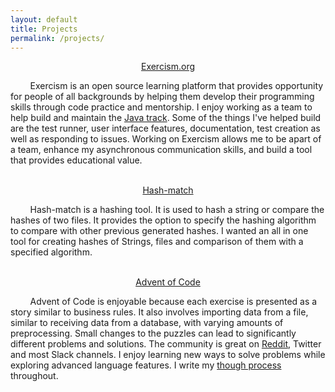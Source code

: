 ```yaml
---
layout: default
title: Projects
permalink: /projects/
---
```

<p align="center"><a href="https://exercism.org/">Exercism.org</a></p>

&nbsp;&nbsp;&nbsp;&nbsp;&nbsp;&nbsp;&nbsp;&nbsp;Exercism is an open source learning platform that provides 
opportunity for people of all backgrounds by helping them develop their programming skills through code practice 
and mentorship. I enjoy working as a team to help build and maintain the 
[Java track](https://exercism.org/profiles/ericbalawejder). Some of the things I've helped build are the test runner, user interface features, documentation, 
test creation as well as responding to issues. Working on Exercism allows me to be apart of a team, enhance my 
asynchronous communication skills, and build a tool that provides educational value.
<br>
<br>
<p align="center"><a href="https://github.com/ericbalawejder/hash-match">Hash-match</a></p>

&nbsp;&nbsp;&nbsp;&nbsp;&nbsp;&nbsp;&nbsp;&nbsp;Hash-match is a hashing tool. It is used to hash a string or 
compare the hashes of two files. It provides the option to specify the hashing algorithm to compare with other 
previous generated hashes. I wanted an all in one tool for creating hashes of Strings, files and comparison of 
them with a specified algorithm.
<br>
<br>
<p align="center"><a href="https://adventofcode.com/">Advent of Code</a></p>

&nbsp;&nbsp;&nbsp;&nbsp;&nbsp;&nbsp;&nbsp;&nbsp;Advent of Code is enjoyable because each exercise is presented 
as a story similar to business rules. It also involves importing data from a file, similar to receiving data from a 
database, with varying amounts of preprocessing. Small changes to the puzzles can lead to significantly different 
problems and solutions. The community is great on [Reddit](https://www.reddit.com/r/adventofcode/), Twitter and most Slack channels. 
I enjoy learning new ways to solve problems while exploring advanced language features. I write my 
[though process](https://github.com/ericbalawejder/advent-of-code) throughout.
